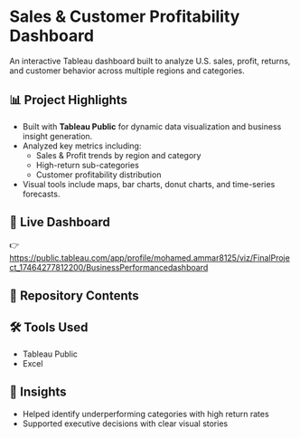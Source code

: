 # Sales & Customer Profitability Dashboard

An interactive Tableau dashboard built to analyze U.S. sales, profit, returns, and customer behavior across multiple regions and categories.

## 📊 Project Highlights

- Built with **Tableau Public** for dynamic data visualization and business insight generation.
- Analyzed key metrics including:
  - Sales & Profit trends by region and category
  - High-return sub-categories
  - Customer profitability distribution
- Visual tools include maps, bar charts, donut charts, and time-series forecasts.

## 🔗 Live Dashboard

👉 https://public.tableau.com/app/profile/mohamed.ammar8125/viz/FinalProject_17464277812200/BusinessPerformancedashboard

## 📁 Repository Contents




## 🛠 Tools Used

- Tableau Public
- Excel

## 🧠 Insights

- Helped identify underperforming categories with high return rates
- Supported executive decisions with clear visual stories


